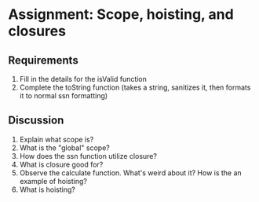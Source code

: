 # Assignment: Scope, hoisting, and closures

## Requirements

1. Fill in the details for the isValid function
2. Complete the toString function (takes a string, sanitizes it, then formats it to normal ssn formatting)



## Discussion

1. Explain what scope is?
2. What is the "global" scope?
3. How does the ssn function utilize closure?
4. What is closure good for?
5. Observe the calculate function.  What's weird about it?  How is the an example of hoisting?
6. What is hoisting?

